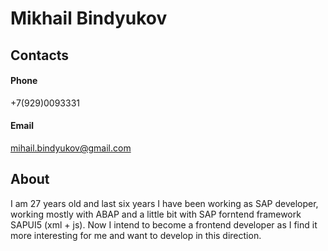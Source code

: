 # **Mikhail Bindyukov**

## **Contacts** 
#### Phone
+7(929)0093331
#### Email 
mihail.bindyukov@gmail.com

## **About**
I am 27 years old and last six years I have been working as SAP developer, working mostly with ABAP and a little bit with SAP forntend framework SAPUI5 (xml + js). Now I intend to become a frontend developer as I find it more interesting for me and want to develop in this direction. 